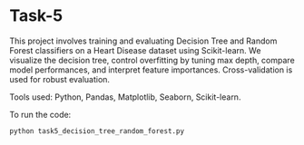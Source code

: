 # Task-5
This project involves training and evaluating Decision Tree and Random Forest classifiers on a Heart Disease dataset using Scikit-learn. We visualize the decision tree, control overfitting by tuning max depth, compare model performances, and interpret feature importances. Cross-validation is used for robust evaluation.

Tools used: Python, Pandas, Matplotlib, Seaborn, Scikit-learn.

To run the code:
```bash
python task5_decision_tree_random_forest.py
